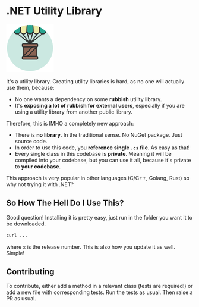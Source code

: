 # .NET Utility Library

![](src/icon.png)

It's a utility library. Creating utility libraries is hard, as no one will actually use them, because:

- No one wants a dependency on some **rubbish** utility library.
- It's **exposing a lot of rubbish for external users**, especially if you are using a utility library from another public library.

Therefore, this is IMHO a completely new approach:

- There is **no library**. In the traditional sense. No NuGet package. Just source code.
- In order to use this code, you **reference single `.cs` file**. As easy as that!
- Every single class in this codebase is **private**. Meaning it will be compiled into your codebase, but you can use it all, because it's private to **your codebase**.

This approach is very popular in other languages (C/C++, Golang, Rust) so why not trying it with .NET?

## So How The Hell Do I Use This?

Good question! Installing it is pretty easy, just run in the folder you want it to be downloaded.

```bash
curl ...
```

where `x` is the release number. This is also how you update it as well. Simple!

## Contributing

To contribute, either add a method in a relevant class (tests are required!) or add a new file with corresponding tests. Run the tests as usual. Then raise a PR as usual.

